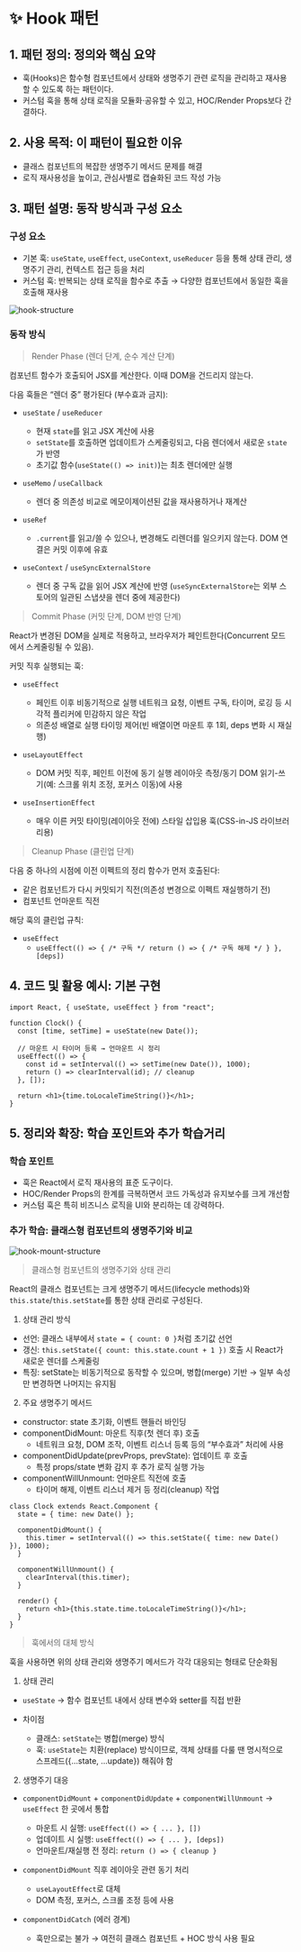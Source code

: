 # ✨ Hook 패턴

## 1. 패턴 정의: 정의와 핵심 요약

- 훅(Hooks)은 함수형 컴포넌트에서 상태와 생명주기 관련 로직을 관리하고 재사용할 수 있도록 하는 패턴이다.
- 커스텀 훅을 통해 상태 로직을 모듈화·공유할 수 있고, HOC/Render Props보다 간결하다.

## 2. 사용 목적: 이 패턴이 필요한 이유

- 클래스 컴포넌트의 복잡한 생명주기 메서드 문제를 해결
- 로직 재사용성을 높이고, 관심사별로 캡슐화된 코드 작성 가능

## 3. 패턴 설명: 동작 방식과 구성 요소

### 구성 요소

- 기본 훅: `useState`, `useEffect`, `useContext`, `useReducer` 등을 통해 상태 관리, 생명주기 관리, 컨텍스트 접근 등을 처리
- 커스텀 훅: 반복되는 상태 로직을 함수로 추출 → 다양한 컴포넌트에서 동일한 훅을 호출해 재사용

![hook-structure](./images/hook-structure.png)

### 동작 방식

> Render Phase (렌더 단계, 순수 계산 단계)

컴포넌트 함수가 호출되어 JSX를 계산한다. 이때 DOM을 건드리지 않는다.

다음 훅들은 “렌더 중” 평가된다 (부수효과 금지):

- `useState` / `useReducer`

  - 현재 `state`를 읽고 JSX 계산에 사용
  - `setState`를 호출하면 업데이트가 스케줄링되고, 다음 렌더에서 새로운 `state`가 반영
  - 초기값 함수(`useState(() => init)`)는 최초 렌더에만 실행

- `useMemo` / `useCallback`

  - 렌더 중 의존성 비교로 메모이제이션된 값을 재사용하거나 재계산

- `useRef`
  - `.current`를 읽고/쓸 수 있으나, 변경해도 리렌더를 일으키지 않는다. DOM 연결은 커밋 이후에 유효
- `useContext` / `useSyncExternalStore`
  - 렌더 중 구독 값을 읽어 JSX 계산에 반영 (`useSyncExternalStore`는 외부 스토어의 일관된 스냅샷을 렌더 중에 제공한다)

> Commit Phase (커밋 단계, DOM 반영 단계)

React가 변경된 DOM을 실제로 적용하고, 브라우저가 페인트한다(Concurrent 모드에서 스케줄링될 수 있음).

커밋 직후 실행되는 훅:

- `useEffect`

  - 페인트 이후 비동기적으로 실행 네트워크 요청, 이벤트 구독, 타이머, 로깅 등 시각적 플리커에 민감하지 않은 작업
  - 의존성 배열로 실행 타이밍 제어(빈 배열이면 마운트 후 1회, deps 변화 시 재실행)

- `useLayoutEffect`

  - DOM 커밋 직후, 페인트 이전에 동기 실행 레이아웃 측정/동기 DOM 읽기-쓰기(예: 스크롤 위치 조정, 포커스 이동)에 사용

- `useInsertionEffect`
  - 매우 이른 커밋 타이밍(레이아웃 전에) 스타일 삽입용 훅(CSS-in-JS 라이브러리용)

> Cleanup Phase (클린업 단계)

다음 중 하나의 시점에 이전 이펙트의 정리 함수가 먼저 호출된다:

- 같은 컴포넌트가 다시 커밋되기 직전(의존성 변경으로 이펙트 재실행하기 전)
- 컴포넌트 언마운트 직전

해당 훅의 클린업 규칙:

- `useEffect`
  - `useEffect(() => { /* 구독 */ return () => { /* 구독 해제 */ } }, [deps])`

## 4. 코드 및 활용 예시: 기본 구현

```tsx
import React, { useState, useEffect } from "react";

function Clock() {
  const [time, setTime] = useState(new Date());

  // 마운트 시 타이머 등록 → 언마운트 시 정리
  useEffect(() => {
    const id = setInterval(() => setTime(new Date()), 1000);
    return () => clearInterval(id); // cleanup
  }, []);

  return <h1>{time.toLocaleTimeString()}</h1>;
}
```

## 5. 정리와 확장: 학습 포인트와 추가 학습거리

### 학습 포인트

- 훅은 React에서 로직 재사용의 표준 도구이다.
- HOC/Render Props의 한계를 극복하면서 코드 가독성과 유지보수를 크게 개선함
- 커스텀 훅은 특히 비즈니스 로직을 UI와 분리하는 데 강력하다.

### 추가 학습: 클래스형 컴포넌트의 생명주기와 비교

![hook-mount-structure](./images/hook-mount-structure.png)

> 클래스형 컴포넌트의 생명주기와 상태 관리

React의 클래스 컴포넌트는 크게 생명주기 메서드(lifecycle methods)와 `this.state`/`this.setState`를 통한 상태 관리로 구성된다.

1. 상태 관리 방식

- 선언: 클래스 내부에서 `state = { count: 0 }`처럼 초기값 선언
- 갱신: `this.setState({ count: this.state.count + 1 })` 호출 시 React가 새로운 렌더를 스케줄링
- 특징: setState는 비동기적으로 동작할 수 있으며, 병합(merge) 기반 → 일부 속성만 변경하면 나머지는 유지됨

2. 주요 생명주기 메서드

- constructor: state 초기화, 이벤트 핸들러 바인딩
- componentDidMount: 마운트 직후(첫 렌더 후) 호출
  - 네트워크 요청, DOM 조작, 이벤트 리스너 등록 등의 “부수효과” 처리에 사용
- componentDidUpdate(prevProps, prevState): 업데이트 후 호출
  - 특정 props/state 변화 감지 후 추가 로직 실행 가능
- componentWillUnmount: 언마운트 직전에 호출
  - 타이머 해제, 이벤트 리스너 제거 등 정리(cleanup) 작업

```tsx
class Clock extends React.Component {
  state = { time: new Date() };

  componentDidMount() {
    this.timer = setInterval(() => this.setState({ time: new Date() }), 1000);
  }

  componentWillUnmount() {
    clearInterval(this.timer);
  }

  render() {
    return <h1>{this.state.time.toLocaleTimeString()}</h1>;
  }
}
```

> 훅에서의 대체 방식

훅을 사용하면 위의 상태 관리와 생명주기 메서드가 각각 대응되는 형태로 단순화됨

1. 상태 관리

- `useState` → 함수 컴포넌트 내에서 상태 변수와 setter를 직접 반환

- 차이점
  - 클래스: `setState`는 병합(merge) 방식
  - 훅: `useState`는 치환(replace) 방식이므로, 객체 상태를 다룰 땐 명시적으로 스프레드({...state, ...update}) 해줘야 함

2. 생명주기 대응

- `componentDidMount` + `componentDidUpdate` + `componentWillUnmount`
  → `useEffect` 한 곳에서 통합

  - 마운트 시 실행: `useEffect(() => { ... }, [])`
  - 업데이트 시 실행: `useEffect(() => { ... }, [deps])`
  - 언마운트/재실행 전 정리: `return () => { cleanup }`

- `componentDidMount` 직후 레이아웃 관련 동기 처리

  - `useLayoutEffect`로 대체
  - DOM 측정, 포커스, 스크롤 조정 등에 사용

- `componentDidCatch` (에러 경계)
  - 훅만으로는 불가 → 여전히 클래스 컴포넌트 + HOC 방식 사용 필요
